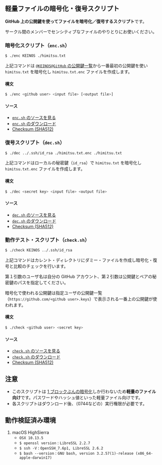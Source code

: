 ## 軽量ファイルの暗号化・復号スクリプト

**GitHub 上の公開鍵を使ってファイルを暗号化／復号するスクリプト**です。

サークル間のメンバーでセンシティブなファイルのやりとりにお使いください。


### 暗号化スクリプト（`enc.sh`）

```bash
$ ./enc KEINOS ./himitsu.txt
```

上記コマンドは [`@KEINOS@GitHub` の公開鍵一覧](https://github.com/KEINOS.keys)から一番最初の公開鍵を使い `himitsu.txt` を暗号化し `himitsu.txt.enc` ファイルを作成します。

#### 構文

```bash
$ ./enc <github user> <input file> [<output file>]
```

#### ソース

- [`enc.sh` のソースを見る](https://github.com/Qithub-BOT/Qithub-ORG/blob/master/tools/crypt/enc.sh)
- [`enc.sh` のダウンロード](https://qithub.tk/tools/crypt/?type=enc)
- [Checksum (SHA512)](https://github.com/Qithub-BOT/Qithub-ORG/blob/master/tools/crypt/enc.sh.sig)

### 復号スクリプト（`dec.sh`）

```bash
$ ./dec ../.ssh/id_rsa ./himitsu.txt.enc ./himitsu.txt
```

上記コマンドはローカルの秘密鍵（`id_rsa`）で `himitsu.txt` を暗号化し `himitsu.txt.enc` ファイルを作成します。

#### 構文

```bash
$ ./dec <secret key> <input file> <output file>
```

#### ソース

- [`dec.sh` のソースを見る](https://github.com/Qithub-BOT/Qithub-ORG/blob/master/tools/crypt/dec.sh)
- [`dec.sh` のダウンロード](https://qithub.tk/tools/crypt/?type=dec)
- [Checksum (SHA512)](https://github.com/Qithub-BOT/Qithub-ORG/blob/master/tools/crypt/dec.sh.sig)

### 動作テスト・スクリプト（`check.sh`）

```bash
$ ./check KEINOS ../.ssh/id_rsa
```

上記コマンドはカレント・ディレクトリにダミー・ファイルを作成し暗号化・復号と比較のチェックを行います。

第１引数のユーザ名は自分の GitHub アカウント、第２引数は公開鍵とペアの秘密鍵のパスを指定してください。

暗号化で使われる公開鍵は指定ユーザの公開鍵一覧（`https://github.com/<github user>.keys`）で表示される一番上の公開鍵が使われます。

#### 構文

```bash
$ ./check <github user> <secret key>
```

#### ソース

- [`check.sh` のソースを見る](https://github.com/Qithub-BOT/Qithub-ORG/blob/master/tools/crypt/check.sh)
- [`check.sh` のダウンロード](https://qithub.tk/tools/crypt/?type=check)
- [Checksum (SHA512)](https://github.com/Qithub-BOT/Qithub-ORG/blob/master/tools/crypt/check.sh.sig)

## 注意

- このスクリプトは [1 ブロックぶんの暗号化](https://qiita.com/kunichiko/items/3c0b1a2915e9dacbd4c1)しか行わないため**軽量のファイル向け**です。パスワードやハッシュ値といった軽量ファイル向けです。
- 各スクリプトはダウンロード後、（0744などの）実行権限が必要です。

## 動作検証済み環境

1. macOS HighSierra
    - `OSX 10.13.5`
    - `$ openssl version` : `LibreSSL 2.2.7`
    - `$ ssh -V` : `OpenSSH_7.6p1, LibreSSL 2.6.2`
    - `$ bash --version` : `GNU bash, version 3.2.57(1)-release (x86_64-apple-darwin17)`

